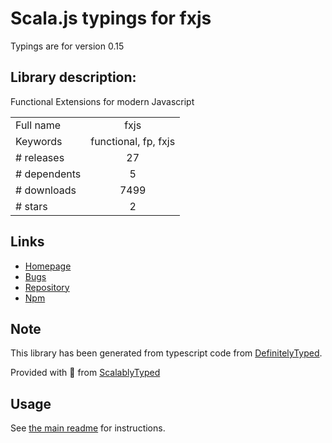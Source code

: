 
# Scala.js typings for fxjs

Typings are for version 0.15

## Library description:
Functional Extensions for modern Javascript

|                    |                 |
| ------------------ | :-------------: |
| Full name          | fxjs |
| Keywords           | functional, fp, fxjs |
| # releases         | 27 |
| # dependents       | 5 |
| # downloads        | 7499 |
| # stars            | 2 |

## Links
- [Homepage](https://github.com/marpple/FxJS#readme)
- [Bugs](https://github.com/marpple/FxJS/issues)
- [Repository](https://github.com/marpple/FxJS)
- [Npm](https://www.npmjs.com/package/fxjs)
    


## Note
This library has been generated from typescript code from [DefinitelyTyped](https://definitelytyped.org).

Provided with :purple_heart: from [ScalablyTyped](https://github.com/oyvindberg/ScalablyTyped)

## Usage
See [the main readme](../../readme.md) for instructions.


